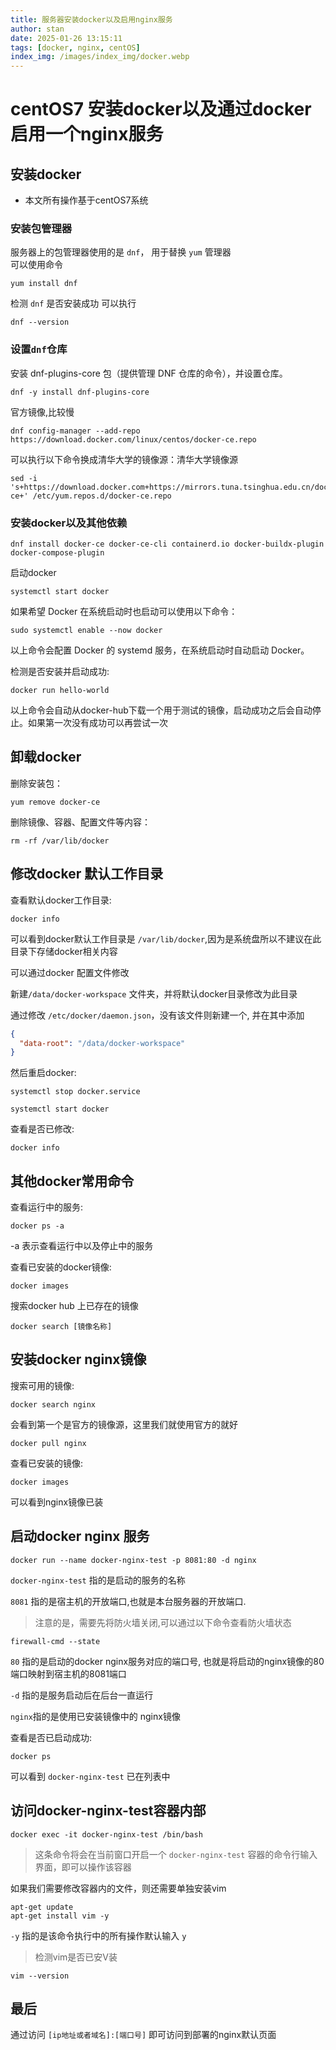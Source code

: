 ```yaml
---
title: 服务器安装docker以及启用nginx服务
author: stan
date: 2025-01-26 13:15:11
tags: [docker, nginx, centOS]
index_img: /images/index_img/docker.webp
---
```


# centOS7 安装docker以及通过docker启用一个nginx服务

## 安装docker

- 本文所有操作基于centOS7系统

### 安装包管理器

服务器上的包管理器使用的是 `dnf`， 用于替换 `yum` 管理器  
可以使用命令 
```shell
yum install dnf
```

检测 `dnf` 是否安装成功 可以执行 
```shell
dnf --version
```

### 设置`dnf`仓库

安装 dnf-plugins-core 包（提供管理 DNF 仓库的命令），并设置仓库。  

```shell
dnf -y install dnf-plugins-core
```

官方镜像,比较慢 

```shell
dnf config-manager --add-repo https://download.docker.com/linux/centos/docker-ce.repo
```

可以执行以下命令换成清华大学的镜像源：清华大学镜像源 

```shell
sed -i 's+https://download.docker.com+https://mirrors.tuna.tsinghua.edu.cn/docker-ce+' /etc/yum.repos.d/docker-ce.repo
```

### 安装docker以及其他依赖
```shell
dnf install docker-ce docker-ce-cli containerd.io docker-buildx-plugin docker-compose-plugin
```

启动docker 
```shell
systemctl start docker
```

如果希望 Docker 在系统启动时也启动可以使用以下命令：  

```shell
sudo systemctl enable --now docker
```
  
以上命令会配置 Docker 的 systemd 服务，在系统启动时自动启动 Docker。  

检测是否安装并启动成功:

```shell
docker run hello-world
``` 

以上命令会自动从docker-hub下载一个用于测试的镜像，启动成功之后会自动停止。如果第一次没有成功可以再尝试一次

## 卸载docker  
删除安装包：  

```shell
yum remove docker-ce
```

删除镜像、容器、配置文件等内容：  

```shell
rm -rf /var/lib/docker
```

## 修改docker 默认工作目录

查看默认docker工作目录:  

```shell
docker info
```

可以看到docker默认工作目录是 `/var/lib/docker`,因为是系统盘所以不建议在此目录下存储docker相关内容

可以通过docker 配置文件修改

新建`/data/docker-workspace` 文件夹，并将默认docker目录修改为此目录 

通过修改 `/etc/docker/daemon.json`，没有该文件则新建一个, 并在其中添加

```json
{
  "data-root": "/data/docker-workspace"
}
```

然后重启docker:  

```shell
systemctl stop docker.service
```

```shell
systemctl start docker
```

查看是否已修改:    
```shell
docker info
```

## 其他docker常用命令

查看运行中的服务:  

```shell
docker ps -a
``` 
-a 表示查看运行中以及停止中的服务

查看已安装的docker镜像:

```shell
docker images
``` 

搜索docker hub 上已存在的镜像

```shell
docker search [镜像名称]
```

## 安装docker nginx镜像

搜索可用的镜像:

```shell
docker search nginx
```

会看到第一个是官方的镜像源，这里我们就使用官方的就好

```shell
docker pull nginx
```

查看已安装的镜像:

```shell
docker images
```
可以看到nginx镜像已装

## 启动docker nginx 服务

```shell
docker run --name docker-nginx-test -p 8081:80 -d nginx
```

`docker-nginx-test` 指的是启动的服务的名称

`8081` 指的是宿主机的开放端口,也就是本台服务器的开放端口.
> 注意的是，需要先将防火墙关闭,可以通过以下命令查看防火墙状态

```shell
firewall-cmd --state
```

`80` 指的是启动的docker nginx服务对应的端口号, 也就是将启动的nginx镜像的80端口映射到宿主机的8081端口

`-d` 指的是服务启动后在后台一直运行

`nginx`指的是使用已安装镜像中的 nginx镜像

查看是否已启动成功:

```shell
docker ps
```

可以看到 `docker-nginx-test` 已在列表中

## 访问docker-nginx-test容器内部

```shell
docker exec -it docker-nginx-test /bin/bash
```

> 这条命令将会在当前窗口开启一个 `docker-nginx-test` 容器的命令行输入界面，即可以操作该容器

如果我们需要修改容器内的文件，则还需要单独安装vim

```shell
apt-get update
apt-get install vim -y
```

`-y` 指的是该命令执行中的所有操作默认输入 `y`


> 检测vim是否已安V装
```shell
vim --version
```

## 最后

通过访问 `[ip地址或者域名]:[端口号]` 即可访问到部署的nginx默认页面
